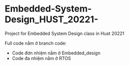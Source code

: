 # Embedded-System-Design_HUST_20221-
Project for Embedded System Design class in Hust 20221

Full code nằm ở branch code:
+ Code đơn nhiệm nằm ở Embedded_design
+ Code đa nhiệm nằm ở RTOS
